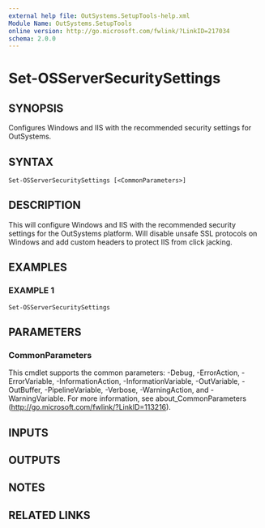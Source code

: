 ```yaml
---
external help file: OutSystems.SetupTools-help.xml
Module Name: OutSystems.SetupTools
online version: http://go.microsoft.com/fwlink/?LinkID=217034
schema: 2.0.0
---
```


# Set-OSServerSecuritySettings

## SYNOPSIS
Configures Windows and IIS with the recommended security settings for OutSystems.

## SYNTAX

```
Set-OSServerSecuritySettings [<CommonParameters>]
```

## DESCRIPTION
This will configure Windows and IIS with the recommended security settings for the OutSystems platform.
Will disable unsafe SSL protocols on Windows and add custom headers to protect IIS from click jacking.

## EXAMPLES

### EXAMPLE 1
```
Set-OSServerSecuritySettings
```

## PARAMETERS

### CommonParameters
This cmdlet supports the common parameters: -Debug, -ErrorAction, -ErrorVariable, -InformationAction, -InformationVariable, -OutVariable, -OutBuffer, -PipelineVariable, -Verbose, -WarningAction, and -WarningVariable.
For more information, see about_CommonParameters (http://go.microsoft.com/fwlink/?LinkID=113216).

## INPUTS

## OUTPUTS

## NOTES

## RELATED LINKS
